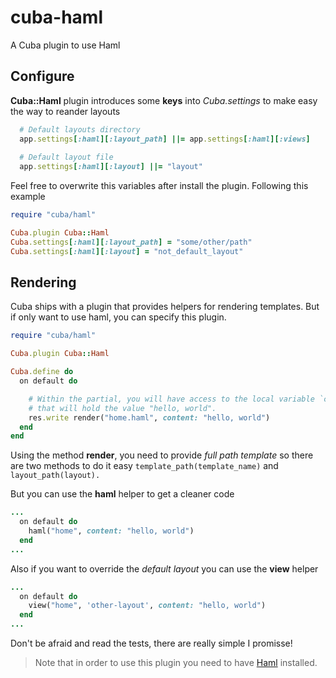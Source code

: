 cuba-haml
=========

A Cuba plugin to use Haml

Configure
---------

__Cuba::Haml__ plugin introduces some __keys__ into _Cuba.settings_ to make easy the way to reander layouts

``` ruby
  # Default layouts directory
  app.settings[:haml][:layout_path] ||= app.settings[:haml][:views]
  
  # Default layout file
  app.settings[:haml][:layout] ||= "layout"
```

Feel free to overwrite this variables after install the plugin. Following this example
``` ruby
require "cuba/haml"

Cuba.plugin Cuba::Haml
Cuba.settings[:haml][:layout_path] = "some/other/path"
Cuba.settings[:haml][:layout] = "not_default_layout"
```


Rendering
---------

Cuba ships with a plugin that provides helpers for rendering templates.
But if only want to use haml, you can specify this plugin.

``` ruby
require "cuba/haml"

Cuba.plugin Cuba::Haml

Cuba.define do
  on default do

    # Within the partial, you will have access to the local variable `content`,
    # that will hold the value "hello, world".
    res.write render("home.haml", content: "hello, world")
  end
end
```

Using the method __render__, you need to provide _full path template_ so there are two methods to do it easy
`template_path(template_name)` and `layout_path(layout).`


But you can use the __haml__ helper to get a cleaner code
``` ruby
...
  on default do
    haml("home", content: "hello, world")
  end
...
```

Also if you want to override the _default layout_ you can use the __view__ helper
``` ruby
...
  on default do
    view("home", 'other-layout', content: "hello, world")
  end
...
```

Don't be afraid and read the tests, there are really simple I promisse!

> Note that in order to use this plugin you need to have [Haml](https://github.com/haml/haml) installed.